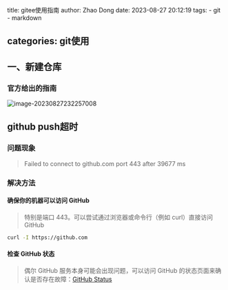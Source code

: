 title: gitee使用指南
author: Zhao Dong
date: 2023-08-27 20:12:19
tags:
	- git
	- markdown

categories:  git使用
---

## 一、新建仓库

### **官方给出的指南**

![image-20230827232257008](https://s2.loli.net/2023/08/27/tc8AsEDyVpWkmFf.png)

## github push超时

### 问题现象

> Failed to connect to github.com port 443 after 39677 ms

### 解决方法

#### 确保你的机器可以访问 GitHub

> 特别是端口 443。可以尝试通过浏览器或命令行（例如 curl）直接访问 GitHub

```bash
curl -I https://github.com
```

#### 检查 GitHub 状态

> 偶尔 GitHub 服务本身可能会出现问题，可以访问 GitHub 的状态页面来确认是否存在故障：[GitHub Status](https://www.githubstatus.com/)
